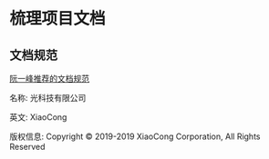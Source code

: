 # 梳理项目文档

##  文档规范

[阮一峰推荐的文档规范](https://github.com/ruanyf/document-style-guide)



名称: 光科技有限公司

英文: XiaoCong

版权信息: Copyright © 2019-2019 XiaoCong Corporation, All Rights Reserved

